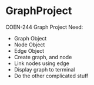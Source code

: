 # GraphProject
COEN-244 Graph Project
Need:
- Graph Object
- Node Object
- Edge Object
- Create graph, and node
- Link nodes using edge
- Display graph to terminal
- Do the other complicated stuff
